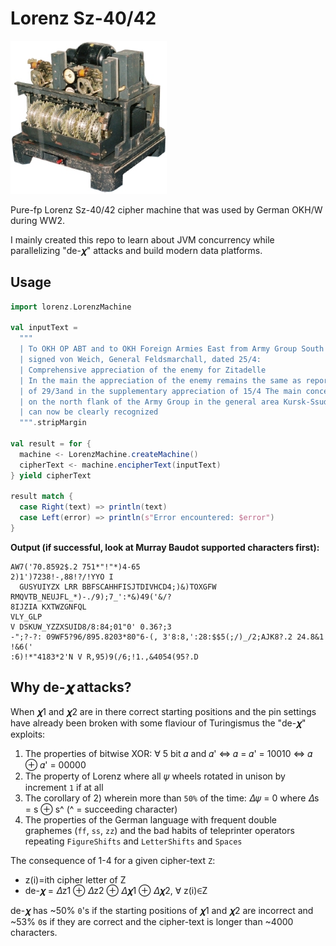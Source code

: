 # Lorenz Sz-40/42
<img width="250" src="data/lorenz.jpg">

Pure-fp Lorenz Sz-40/42 cipher machine that was used by German OKH/W during WW2.

I mainly created this repo to learn about JVM concurrency while parallelizing "de-𝝌" attacks 
and build modern data platforms.

## Usage
```scala
import lorenz.LorenzMachine

val inputText = 
  """
  | To OKH OP ABT and to OKH Foreign Armies East from Army Group South IA 01 No 411/43,
  | signed von Weich, General Feldsmarchall, dated 25/4:
  | Comprehensive appreciation of the enemy for Zitadelle
  | In the main the appreciation of the enemy remains the same as reported in Army Group South IIA, No. 0477/43
  | of 29/3and in the supplementary appreciation of 15/4 The main concentration, which was already then apparent
  | on the north flank of the Army Group in the general area Kursk-Ssudsha-Volchansk-Ostrogoshk,
  | can now be clearly recognized
  """.stripMargin

val result = for {
  machine <- LorenzMachine.createMachine()
  cipherText <- machine.encipherText(inputText)
} yield cipherText

result match {
  case Right(text) => println(text)
  case Left(error) => println(s"Error encountered: $error")
}
```
**Output (if successful, look at Murray Baudot supported characters first):**

```
AW7('70.8592$.2 751*"!"*)4-65
2)1')7238!-,88!?/!YYO I
  GUSYUIYZX LRR BBFSCAHHFISJTDIVHCD4;)&)TOXGFW
RMQVTB_NEUJFL_*)-./9);7_':*&)49('&/?
8IJZIA KXTWZGNFQL
VLY_GLP
V DSKUW_YZZXSUID8/8:84;01"0' 0.36?;3
-";?-?: 09WF5?96/895.8203*80"6-(, 3'8:8,':28:$$5(;/)_/2;AJK8?.2 24.8&1
!&6('
:6)!*"4183*2'N V R,95)9(/6;!1.,&4054(95?.D
```

## Why de-𝝌 attacks?

When 𝝌1 and 𝝌2 are in there correct starting positions and the pin settings 
have already been broken with some flaviour of Turingismus the "de-𝝌" exploits:

1) The properties of bitwise XOR: ∀ 5 bit 𝛼 and 𝛼' <=>  𝛼 = 𝛼' = 10010 <=>  𝛼 ⊕ 𝛼' = 00000
2) The property of Lorenz where all 𝜓 wheels rotated in unison by increment `1` if at all
3) The corollary of 2) wherein more than `50%` of the time: 𝛥𝜓 = 0 where 𝛥s = s ⊕ s^ (^ = succeeding character)
4) The properties of the German language with frequent double graphemes (`ff`, `ss`, `zz`) and the
bad habits of teleprinter operators repeating `FigureShifts` and `LetterShifts` and `Spaces`

The consequence of 1-4 for a given cipher-text `Z`: 

- z(i)=ith cipher letter of Z
- de-𝝌 = 𝛥z1 ⊕ 𝛥z2 ⊕ 𝛥𝝌1 ⊕ 𝛥𝝌2, ∀ z(i)∈Z

de-𝝌 has ~50% `0`'s if the starting positions of 𝝌1 and 𝝌2 are incorrect
and ~53% `0`s if they are correct and the cipher-text is longer than ~4000 characters.
